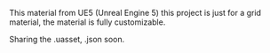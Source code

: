 This material from UE5 (Unreal Engine 5) this project is just for a grid material, the material is fully customizable.

Sharing the .uasset, .json soon.
